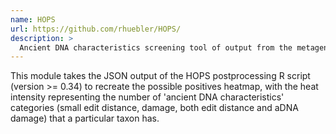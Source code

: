 ```yaml
---
name: HOPS
url: https://github.com/rhuebler/HOPS/
description: >
  Ancient DNA characteristics screening tool of output from the metagenomic aligner MALT
---
```


This module takes the JSON output of the HOPS postprocessing R script (version >= 0.34) to recreate the
possible positives heatmap, with the heat intensity representing the number of 'ancient DNA characteristics'
categories (small edit distance, damage, both edit distance and aDNA damage) that a particular taxon has.
